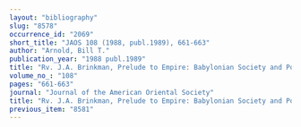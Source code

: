 ```yaml
---
layout: "bibliography"
slug: "8578"
occurrence_id: "2069"
short_title: "JAOS 108 (1988, publ.1989), 661-663"
author: "Arnold, Bill T."
publication_year: "1988 publ.1989"
title: "Rv. J.A. Brinkman, Prelude to Empire: Babylonian Society and Politics, 747-626 B.C. (1984)"
volume_no_: "108"
pages: "661-663"
journal: "Journal of the American Oriental Society"
title: "Rv. J.A. Brinkman, Prelude to Empire: Babylonian Society and Politics, 747-626 B.C. (1984)"
previous_item: "8581"
---
```

